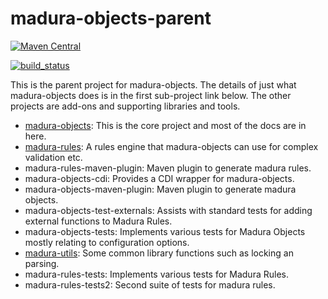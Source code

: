 madura-objects-parent
=====================

[![Maven Central](https://maven-badges.herokuapp.com/maven-central/nz.co.senanque/madura-objects-parent/badge.svg)](http://mvnrepository.com/artifact/nz.co.senanque/madura-objects-parent)

[![build_status](https://travis-ci.org/RogerParkinson/madura-objects-parent.svg?branch=master)](https://travis-ci.org/RogerParkinson/madura-objects-parent)

This is the parent project for madura-objects. The details of just what madura-objects does is in the first sub-project link below. The other projects are add-ons and supporting libraries and tools.
	
 * [madura-objects](./madura-objects/README.md): This is the core project and most of the docs are in here.
 * [madura-rules](./madura-rules/README.md): A rules engine that madura-objects can use for complex validation etc.
 * madura-rules-maven-plugin: Maven plugin to generate madura rules.
 * madura-objects-cdi: Provides a CDI wrapper for madura-objects.
 * madura-objects-maven-plugin: Maven plugin to generate madura objects.
 * madura-objects-test-externals: Assists with standard tests for adding external functions to Madura Rules.
 * madura-objects-tests: Implements various tests for Madura Objects mostly relating to configuration options.
 * [madura-utils](./madura-utils/README.md): Some common library functions such as locking an parsing.
 * madura-rules-tests: Implements various tests for Madura Rules.
 * madura-rules-tests2: Second suite of tests for madura rules.
 